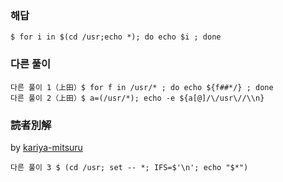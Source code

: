 ### 해답
```
$ for i in $(cd /usr;echo *); do echo $i ; done
```
### 다른 풀이
```
다른 풀이 1（上田）$ for f in /usr/* ; do echo ${f##*/} ; done
다른 풀이 2（上田）$ a=(/usr/*); echo -e ${a[@]/\/usr\//\\n}
```

### 読者別解

by [kariya-mitsuru](https://github.com/kariya-mitsuru)

```
다른 풀이 3 $ (cd /usr; set -- *; IFS=$'\n'; echo "$*")
```
